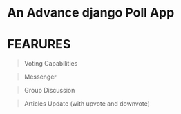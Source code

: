 # An Advance django Poll App 

# FEARURES
> Voting Capabilities

> Messenger

> Group Discussion

> Articles Update (with upvote and downvote)

